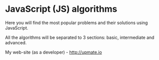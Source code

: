 # JavaScript (JS) algorithms

Here you will find the most popular problems and their solutions using JavaScript.

All the algorithms will be separated to 3 sections: basic, intermediate and advanced.

My web-site (as a developer) - http://upmate.io